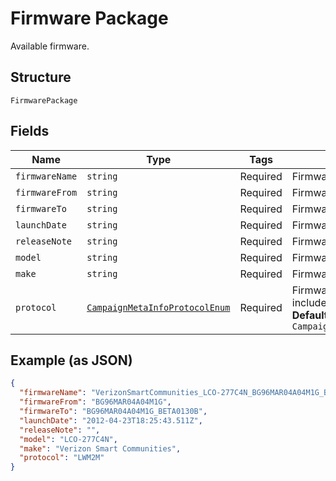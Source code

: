
# Firmware Package

Available firmware.

## Structure

`FirmwarePackage`

## Fields

| Name | Type | Tags | Description |
|  --- | --- | --- | --- |
| `firmwareName` | `string` | Required | Firmware name. |
| `firmwareFrom` | `string` | Required | Firmware from version. |
| `firmwareTo` | `string` | Required | Firmware to version. |
| `launchDate` | `string` | Required | Firmware launch date. |
| `releaseNote` | `string` | Required | Firmware release note. |
| `model` | `string` | Required | Firmware applicable device model. |
| `make` | `string` | Required | Firmware applicable device make. |
| `protocol` | [`CampaignMetaInfoProtocolEnum`](../../doc/models/campaign-meta-info-protocol-enum.md) | Required | Firmware protocol. Valid values include: LWM2M, OMD-DM.<br>**Default**: `CampaignMetaInfoProtocolEnum.LWM2m` |

## Example (as JSON)

```json
{
  "firmwareName": "VerizonSmartCommunities_LCO-277C4N_BG96MAR04A04M1G_BG96MAR04A04M1G_BETA0130B",
  "firmwareFrom": "BG96MAR04A04M1G",
  "firmwareTo": "BG96MAR04A04M1G_BETA0130B",
  "launchDate": "2012-04-23T18:25:43.511Z",
  "releaseNote": "",
  "model": "LCO-277C4N",
  "make": "Verizon Smart Communities",
  "protocol": "LWM2M"
}
```

